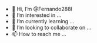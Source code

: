 - 👋 Hi, I’m @Fernando288l
- 👀 I’m interested in ...
- 🌱 I’m currently learning ...
- 💞️ I’m looking to collaborate on ...
- 📫 How to reach me ...

<!---
Fernando288l/Fernando288l is a ✨ special ✨ repository because its `README.md` (this file) appears on your GitHub profile.
You can click the Preview link to take a look at your changes.
--->
